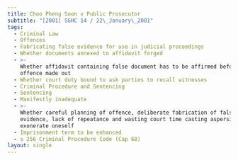 ```yaml
---
title: Choo Pheng Soon v Public Prosecutor
subtitle: "[2001] SGHC 14 / 22\_January\_2001"
tags:
  - Criminal Law
  - Offences
  - Fabricating false evidence for use in judicial proceedings
  - Whether documents annexed to affidavit forged
  - >-
    Whether affidavit containing false document has to be affirmed before
    offence made out
  - Whether court duty bound to ask parties to recall witnesses
  - Criminal Procedure and Sentencing
  - Sentencing
  - Manifestly inadequate
  - >-
    Whether careful planning of offence, deliberate fabrication of false
    evidence, lack of repeatance and wasting court time casting aspersions to
    exonerate oneself
  - Imprisonment term to be enhanced
  - s 256 Criminal Procedure Code (Cap 68)
layout: single
---
```


